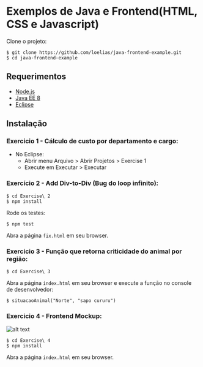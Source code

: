# Exemplos de Java e Frontend(HTML, CSS e Javascript)
Clone o projeto: 

    $ git clone https://github.com/loelias/java-frontend-example.git
    $ cd java-frontend-example
## Requerimentos
 - [Node.js](https://nodejs.org/en/download/)
 - [Java EE 8](https://www.oracle.com/technetwork/java/javaee/documentation/ee8-install-guide-3894351.html)
 - [Eclipse](https://www.eclipse.org/downloads/packages/release/photon/r/eclipse-ide-java-ee-developers)

## Instalação
### Exercicio 1 - Cálculo de custo por departamento e cargo:

- No Eclipse:
    - Abrir menu Arquivo > Abrir Projetos > Exercise 1
    - Execute em Executar > Executar
 
### Exercício 2 - Add Div-to-Div (Bug do loop infinito):

    $ cd Exercise\ 2
    $ npm install
    
Rode os testes:

    $ npm test
    
Abra a página `fix.html` em seu browser.

### Exercicio 3 - Função que retorna criticidade do animal por região:

    $ cd Exercise\ 3

Abra a página `index.html` em seu browser e execute a função no console de desenvolvedor: 

    $ situacaoAnimal("Norte", "sapo cururu")

### Exercicio 4 - Frontend Mockup:

![alt text](https://image.ibb.co/dYK7t9/mockupfrontend.png)


    $ cd Exercise\ 4
    $ npm install

Abra a página `index.html` em seu browser.
